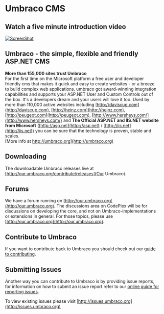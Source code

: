 Umbraco CMS
===========
## Watch a five minute introduction video ##

[![ScreenShot](http://umbraco.com/images/whatisumbraco.png)](http://umbraco.org/help-and-support/video-tutorials/getting-started/what-is-umbraco)

## Umbraco - the simple, flexible and friendly ASP.NET CMS ##

**More than 155,000 sites trust Umbraco**  
For the first time on the Microsoft platform a free user and developer friendly cms that makes it quick and easy to create websites - or a breeze to build complex web applications. umbraco got award-winning integration capabilities and supports your ASP.NET User and Custom Controls out of the box. It's a developers dream and your users will love it too. Used by more than 110,000 active websites including [http://daviscup.com](http://daviscup.com), [http://heinz.com](http://heinz.com), [http://peugeot.com](http://peugeot.com), [http://www.hersheys.com/](http://www.hersheys.com/) and **The Official ASP.NET and IIS.NET website from Microsoft** ([http://asp.net](http://asp.net) / [http://iis.net](http://iis.net)) you can be sure that the technology is proven, stable and scales.  
[More info at http://umbraco.org](http://umbraco.org)

## Downloading ##
The downloadable Umbraco releases live at [http://our.umbraco.org/contribute/releases](Our Umbraco).

## Forums ##
We have a forum running on [http://our.umbraco.org](http://our.umbraco.org). The discussions area on CodePlex will be for discussions on developing the core, and not on Umbraco-implementations or extensions in general. For those topics, please use [http://our.umbraco.org](http://our.umbraco.org).

## Contribute to Umbraco ##

If you want to contribute back to Umbraco you should check out our [guide to contributing](http://our.umbraco.org/contribute).

## Submitting Issues ##

Another way you can contribute to Umbraco is by providing issue reports, for information on how to submit an issue report refer to our [online guide for reporting issues](http://our.umbraco.org/contribute/report-an-issue-or-request-a-feature).

To view existing issues please visit [http://issues.umbraco.org](http://issues.umbraco.org)

